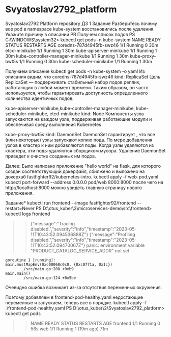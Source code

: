 # Svyatoslav2792_platform
Svyatoslav2792 Platform repository
ДЗ 1
Задание
Разберитесь почему все pod в namespace kube-system восстановились после удаления. Укажите причину в описании PR
Получем список подов
PS C:\WINDOWS\system32> kubectl get pods -n kube-system
NAME                               READY   STATUS    RESTARTS   AGE
coredns-787d4945fb-swz46           1/1     Running   0          30m
etcd-minikube                      1/1     Running   1          30m
kube-apiserver-minikube            1/1     Running   1          30m
kube-controller-manager-minikube   1/1     Running   1          30m
kube-proxy-bwt5s                   1/1     Running   0          30m
kube-scheduler-minikube            1/1     Running   1          30m

Получаем описание
kubectl get pods -n kube-system -o yaml
Из описания видим, что 
coredns-787d4945fb-swz46
kind: ReplicaSet
Цель ReplicaSet — поддерживать стабильный набор подов реплик, работающих в любой момент времени. Таким образом, он часто используется, чтобы гарантировать доступность определенного количества идентичных подов.

kube-apiserver-minikube,kube-controller-manager-minikube, kube-scheduler-minikube, etcd-minikube
kind: Node
Компоненты узла запускаются на каждом узле, поддерживая работающие модули и обеспечивая среду выполнения Kubernetes

kube-proxy-bwt5s 
kind: DaemonSet
DaemonSet гарантирует , что все (или некоторые) узлы запускают копию пода. По мере добавления узлов в кластер к ним добавляются поды. Когда узлы удаляются из кластера, эти поды удаляются сборщиком мусора. Удаление DaemonSet приведет к очистке созданных им подов.

Далее:
Было написано приложение "hello world" на flask, для которого создан соответствующий докерфайл, сбилжено и выложено на докерхаб fastfighter92/kubernetes-intro.
kubectl apply -f web-pod.yaml
kubectl port-forward --address 0.0.0.0 pod/web 8000:8000 
после чего на http://localhost:8000 можно увидеть главную страницу нового приложения.

Задание*
kubectl run frontend --image fastfighter92/frontend --restart=Never 
PS D:\otus_kuber\2\microservices-demo\src\frontend> kubectl logs frontend
>>	{"message":"Tracing disabled.","severity":"info","timestamp":"2023-05-11T10:43:52.094536888Z"}
	{"message":"Profiling disabled.","severity":"info","timestamp":"2023-05-11T10:43:52.09470067Z"}
	panic: environment variable "PRODUCT_CATALOG_SERVICE_ADDR" not set

	goroutine 1 [running]:
	main.mustMapEnv(0xc00068c0c0, {0xc0771a, 0x1c})
			/src/main.go:208 +0xb9
	main.main()
			/src/main.go:124 +0x5be
Очевидно ошибка возникает из-за отсутcтвия переменных окружения. 

Поэтому добавляем в frontend-pod-healthy.yaml недостающие переменные и запускаем, теперь все в порядке.
kubectl apply -f .\frontend-pod-healthy.yaml
 PS D:\otus_kuber\2\Svyatoslav2792_platform> kubectl get pods
>>	NAME       READY   STATUS    RESTARTS      AGE
	frontend   1/1     Running   0             56s
	web        1/1     Running   1 (19m ago)   71m
	